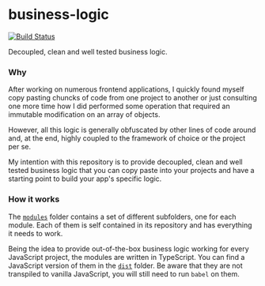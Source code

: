 # business-logic

[![Build Status](https://travis-ci.org/enzoferey/business-logic.svg?branch=master)](https://travis-ci.org/enzoferey/business-logic)

Decoupled, clean and well tested business logic.

### Why

After working on numerous frontend applications, I quickly found myself copy pasting chuncks of code from one project to another or just consulting one more time how I did performed some operation that required an immutable modification on an array of objects.

However, all this logic is generally obfuscated by other lines of code around and, at the end, highly coupled to the framework of choice or the project per se.

My intention with this repository is to provide decoupled, clean and well tested business logic that you can copy paste into your projects and have a starting point to build your app's specific logic.

### How it works

The [`modules`](./modules) folder contains a set of different subfolders, one for each module. Each of them is self contained in its repository and has everything it needs to work.

Being the idea to provide out-of-the-box business logic working for every JavaScript project, the modules are written in TypeScript. You can find a JavaScript version of them in the [`dist`](./dist) folder. Be aware that they are not transpiled to vanilla JavaScript, you will still need to run `babel` on them.
